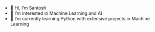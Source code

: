 - 👋 Hi, I’m Santosh
- 👀 I’m interested in Machine Learning and AI
- 🌱 I’m currently learning Python with extensive projects in Machine Learning

<!---
santoshpandit1627/santoshpandit1627 is a ✨ special ✨ repository because its `README.md` (this file) appears on your GitHub profile.
You can click the Preview link to take a look at your changes.
--->
